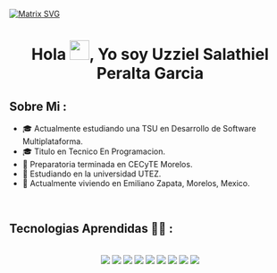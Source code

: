   [![Matrix SVG](https://raw.githubusercontent.com/rodrigograca31/rodrigograca31/master/matrix.svg)](https://www.youtube.com/watch?v=SDkAGkd4NLc) 
<h1 align="center">Hola <img src="https://media.giphy.com/media/hvRJCLFzcasrR4ia7z/giphy.gif" width="35">, Yo soy Uzziel Salathiel Peralta Garcia </h1>

## Sobre Mi :

- 🎓 Actualmente estudiando una TSU en Desarrollo de Software Multiplataforma.
- 🎓 Titulo en Tecnico En Programacion.
- 🏢 Preparatoria terminada en CECyTE Morelos.
- 🏢 Estudiando en la universidad UTEZ.
- 🏡 Actualmente viviendo en Emiliano Zapata, Morelos, Mexico.

<br>

## Tecnologias Aprendidas 🧑‍💻 :

<br>


<div align="center">

<img src="https://img.icons8.com/color/48/000000/html-5--v1.png"/> 
<img src="https://img.icons8.com/color/48/000000/css3.png"/> 
<img src="https://img.icons8.com/color/48/000000/java-coffee-cup-logo--v1.png"/> 
<img src="https://img.icons8.com/color/48/000000/c-programming.png"/> 
<img src="https://img.icons8.com/color/48/000000/c-plus-plus-logo.png"/> 
<img src="https://img.icons8.com/color/48/000000/oracle-logo.png"/> 
<img src="https://img.icons8.com/color/48/000000/figma.png"/> 
<img src="https://img.icons8.com/color/48/000000/visual-studio-code-2019.png"/>
<img src="https://img.icons8.com/color/48/000000/intellij-idea.png"/>

</div>
